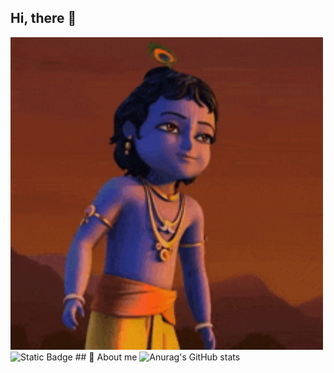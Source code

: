 ## Hi, there 👋


<img src="https://github.com/NikolayKuwera/NikolayKuwera/blob/main/little-krishna-krishna.gif" alt="The unlimited" width="500">

<img alt="Static Badge" src="https://img.shields.io/badge/Py-Python-brightgreen?logo=python">
## 👋 About me

<img alt="Anurag's GitHub stats" src="https://github-readme-stats.vercel.app/api?username=NikolayKuwera&show_icons=true&theme=tokyonight">

